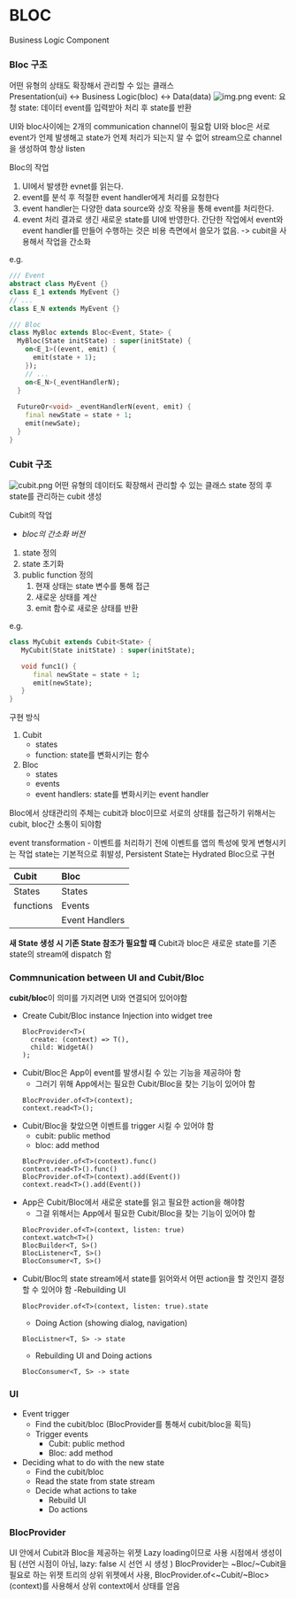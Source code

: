# BLOC
Business Logic Component

### Bloc 구조
어떤 유형의 상태도 확장해서 관리할 수 있는 클래스  
Presentation(ui) <-> Business Logic(bloc) <-> Data(data)
![img.png](https://bloclibrary.dev/_astro/bloc_architecture_full.CYn-T9Ox_Z20Hwr9.webp)
event: 요청
state: 데이터
event를 입력받아 처리 후 state를 반환

UI와 bloc사이에는 2개의 communication channel이 필요함
UI와 bloc은 서로 event가 언제 발생해고 state가 언제 처리가 되는지 알 수 없어 stream으로 channel을 생성하여 항상 listen

Bloc의 작업
1. UI에서 발생한 evnet를 읽는다.
2. event를 분석 후 적절한 event handler에게 처리를 요청한다
3. event handler는 다양한 data source와 상호 작용을 통해 event를 처리한다.
4. event 처리 결과로 생긴 새로운 state를 UI에 반영한다.
간단한 작업에서 event와 event handler를 만들어 수행하는 것은 비용 측면에서 쓸모가 없음.
-> cubit을 사용해서 작업을 간소화

e.g.
```dart
/// Event
abstract class MyEvent {}
class E_1 extends MyEvent {}
// ...
class E_N extends MyEvent {}

/// Bloc
class MyBloc extends Bloc<Event, State> {
  MyBloc(State initState) : super(initState) {
    on<E_1>((event, emit) {
      emit(state + 1);
    });
    // ...
    on<E_N>(_eventHandlerN);
  }
  
  FutureOr<void> _eventHandlerN(event, emit) {
    final newState = state + 1;
    emit(newSate);
  }
}
```

### Cubit 구조
![cubit.png](https://bloclibrary.dev/_astro/cubit_architecture_full.CT5Fr9vK_ZU8vQ0.webp)
어떤 유형의 데이터도 확장해서 관리할 수 있는 클래스
state 정의 후 state를 관리하는 cubit 생성

Cubit의 작업
- *bloc의 간소화 버전*
1. state 정의
2. state 초기화
3. public function 정의
   1. 현재 상태는 state 변수를 통해 접근
   2. 새로운 상태를 계산
   3. emit 함수로 새로운 상태를 반환

 e.g.
```dart
class MyCubit extends Cubit<State> {
   MyCubit(State initState) : super(initState);

   void func1() {
      final newState = state + 1;
      emit(newState);
   }
}
```

구현 방식
1. Cubit
    - states
    - function: state를 변화시키는 함수
2. Bloc
    - states
    - events
    - event handlers: state를 변화시키는 event handler

Bloc에서 상태관리의 주체는 cubit과 bloc이므로 서로의 상태를 접근하기 위해서는 cubit, bloc간 소통이 되야함

event transformation - 이벤트를 처리하기 전에 이벤트를 앱의 특성에 맞게 변형시키는 작업
state는 기본적으로 휘발성, Persistent State는 Hydrated Bloc으로 구현

|Cubit    |Bloc  |
|:--------|:-----|
|States   |States|
|functions|Events|
| |Event Handlers|


**새 State 생성 시 기존 State 참조가 필요할 때**
Cubit과 bloc은 새로운 state를 기존 state의 stream에 dispatch 함  

### Commnunication between UI and Cubit/Bloc
**cubit/bloc**이 의미를 가지려면 UI와 연결되어 있어야함
- Create Cubit/Bloc instance 
   Injection into widget tree
  ```
  BlocProvider<T>(
    create: (context) => T(),
    child: WidgetA()  
  );
   ```   
- Cubit/Bloc은 App이 event를 발생시킬 수 있는 기능을 제공햐아 함
   - 그러기 위해 App에서는 필요한 Cubit/Bloc을 찾는 기능이 있어야 함
  ```
  BlocProvider.of<T>(context);
  context.read<T>();
  ```
- Cubit/Bloc을 찾았으면 이벤트를 trigger 시킬 수 있어야 함
  - cubit: public method
  - bloc: add method
  ```
  BlocProvider.of<T>(context).func()
  context.read<T>().func()
  BlocProvider.of<T>(context).add(Event())
  context.read<T>().add(Event())
  ```
- App은 Cubit/Bloc에서 새로운 state를 읽고 필요한 action을 해야함 
  - 그걸 위해서는 App에서 필요한 Cubit/Bloc을 찾는 기능이 있어야 함
  ```
  BlocProvider.of<T>(context, listen: true)
  context.watch<T>()
  BlocBuilder<T, S>()
  BlocListener<T, S>()
  BlocConsumer<T, S>()
  ```
- Cubit/Bloc의 state stream에서 state를 읽어와서 어떤 action을 할 것인지 결정할 수 있어야 함
  -Rebuilding UI
  ```
  BlocProvider.of<T>(context, listen: true).state
  ```
  - Doing Action (showing dialog, navigation)
  ```
  BlocListner<T, S> -> state
  ```
  - Rebuilding UI and Doing actions
  ```
  BlocConsumer<T, S> -> state
  ```
  
### UI
- Event trigger
  - Find the cubit/bloc (BlocProvider를 통해서 cubit/bloc을 획득)
  - Trigger events
    - Cubit: public method 
    - Bloc: add method  
- Deciding what to do with the new state
  - Find the cubit/bloc
  - Read the state from state stream
  - Decide what actions to take 
    - Rebuild UI
    - Do actions

### BlocProvider
UI 안에서 Cubit과 Bloc을 제공하는 위젯
Lazy loading이므로 사용 시점에서 생성이 됨 (선언 시점이 아님, lazy: false 시 선언 시 생성 ) 
BlocProvider는 ~Bloc/~Cubit을 필요로 하는 위젯 트리의 상위 위젯에서 사용,
BlocProvider.of<~Cubit/~Bloc>(context)를 사용해서 상위 context에서 상태를 얻음   